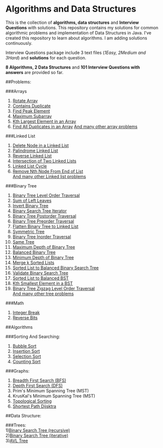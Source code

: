 # Algorithms and Data Structures
This is the collection of **algorithms, data structures** and **Interview Questions** with solutions.
This repository contains my solutions for common algorithmic problems and implementation of Data Structures in Java.
I've created this repository to learn about algorithms. I am adding solutions continuously.   

Interview Questions package include 3 text files (_1Easy, 2Medium and 3Hard_) and **solutions** for each question.      

**8 Algorithms, 2 Data Structures** and **101 Interview Questions with answers** are provided so far.

##Problems:
  
###Arrays
1) [Rotate Array](https://github.com/sherxon/AlgoDS/blob/master/src/InterviewQuestions/Easy/RotateArray.java)      
2) [Contains Duplicate](https://github.com/sherxon/AlgoDS/blob/master/src/InterviewQuestions/Easy/ContainsDuplicate.java)  
3) [Find Peak Element](https://github.com/sherxon/AlgoDS/blob/master/src/InterviewQuestions/Medium/FindPeakElement.java)  
4) [Maximum Subarray](https://github.com/sherxon/AlgoDS/blob/master/src/InterviewQuestions/Medium/MaximumSubarray.java)  
5) [Kth Largest Element in an Array](https://github.com/sherxon/AlgoDS/blob/master/src/InterviewQuestions/Medium/KthLargestElementinanArray.java)  
6) [Find All Duplicates in an Array]()
[And many other array problems](https://github.com/sherxon/AlgoDS/tree/master/src/InterviewQuestions)

###Linked List
1) [Delete Node in a Linked List](https://github.com/sherxon/AlgoDS/blob/master/src/InterviewQuestions/Easy/DeleteNodeSingleLinkedList.java)  
2) [Palindrome Linked List](https://github.com/sherxon/AlgoDS/blob/master/src/InterviewQuestions/Easy/PalindromeLinkedList.java)  
3) [Reverse Linked List](https://github.com/sherxon/AlgoDS/blob/master/src/InterviewQuestions/Easy/ReverseLinkedList.java)  
4) [Intersection of Two Linked Lists](https://github.com/sherxon/AlgoDS/blob/master/src/InterviewQuestions/Easy/IntersectionofTwoLinkedLists.java)  
5) [Linked List Cycle](https://github.com/sherxon/AlgoDS/blob/master/src/InterviewQuestions/Easy/LinkedListCycle.java)  
5) [Remove Nth Node From End of List](https://github.com/sherxon/AlgoDS/blob/master/src/InterviewQuestions/Easy/RemoveNthNodeFromEndofList)   
 [And many other Linked list problems](https://github.com/sherxon/AlgoDS/tree/master/src/InterviewQuestions)
 
###Binary Tree
1) [Binary Tree Level Order Traversal](https://github.com/sherxon/AlgoDS/blob/master/src/InterviewQuestions/Easy/BinaryTreeLevelOrderTraversal.java)  
2) [Sum of Left Leaves](https://github.com/sherxon/AlgoDS/blob/master/src/InterviewQuestions/Easy/SumofLeftLeaves.java)  
3) [Invert Binary Tree](https://github.com/sherxon/AlgoDS/blob/master/src/InterviewQuestions/Easy/InvertBinaryTree.java)  
4) [Binary Search Tree Iterator](https://github.com/sherxon/AlgoDS/blob/master/src/InterviewQuestions/Medium/BinarySearchTreeIterator.java)  
5) [Binary Tree Postorder Traversal](https://github.com/sherxon/AlgoDS/blob/master/src/InterviewQuestions/Hard/PostOrderTraversalTree.java)  
6) [Binary Tree Preorder Traversal](https://github.com/sherxon/AlgoDS/blob/master/src/InterviewQuestions/Medium/BinaryTreePreorderTraversal.java)  
7) [Flatten Binary Tree to Linked List](https://github.com/sherxon/AlgoDS/blob/master/src/InterviewQuestions/Medium/FlattenBinaryTreetoLinkedList.java)  
8) [Symmetric Tree](https://github.com/sherxon/AlgoDS/blob/master/src/InterviewQuestions/Easy/SymmetricTree.java)  
9) [Binary Tree Inorder Traversal](https://github.com/sherxon/AlgoDS/blob/master/src/InterviewQuestions/Medium/BinaryTreeInorderTraversal.java)  
10) [Same Tree](https://github.com/sherxon/AlgoDS/blob/master/src/InterviewQuestions/Easy/SameTree.java)  
11) [Maximum Depth of Binary Tree](https://github.com/sherxon/AlgoDS/blob/master/src/InterviewQuestions/Easy/MaximumDepthofBinaryTree.java)  
12) [Balanced Binary Tree](https://github.com/sherxon/AlgoDS/blob/master/src/InterviewQuestions/Easy/BalancedBinaryTree.java)  
13) [Minimum Depth of Binary Tree](https://github.com/sherxon/AlgoDS/blob/master/src/InterviewQuestions/Easy/MinimumDepthofBinaryTree.java)  
14) [Merge k Sorted Lists](https://github.com/sherxon/AlgoDS/blob/master/src/InterviewQuestions/Medium/MergekSortedLists.java)   
15) [Sorted List to Balanced Binary Search Tree](https://github.com/sherxon/AlgoDS/blob/master/src/InterviewQuestions/Medium/ConvertSortedListtoBinarySearchTree.java)   
16) [Validate Binary Search Tree](https://github.com/sherxon/AlgoDS/blob/master/src/InterviewQuestions/Medium/ValidateBinarySearchTree.java)  
17) [Sorted List to Balanced BST ](https://github.com/sherxon/AlgoDS/blob/master/src/InterviewQuestions/Medium/ConvertSortedArraytoBinarySearchTree.java)  
18) [Kth Smallest Element in a BST](https://github.com/sherxon/AlgoDS/blob/master/src/InterviewQuestions/Medium/KthSmallestElementinaBST.java)  
19) [Binary Tree Zigzag Level Order Traversal](https://github.com/sherxon/AlgoDS/blob/master/src/InterviewQuestions/Medium/ZigZagOrderLevelTraversalBST.java)  
 [And many other tree problems](https://github.com/sherxon/AlgoDS/tree/master/src/InterviewQuestions)  
  
###Math
1) [Integer Break](https://github.com/sherxon/AlgoDS/blob/master/src/InterviewQuestions/Medium/IntegerBreak.java)  
2) [Reverse Bits](https://github.com/sherxon/AlgoDS/blob/master/src/InterviewQuestions/Easy/ReverseBits.java)   

##Algorithms
  
###Sorting And Searching:    
1) [ Bubble Sort](https://github.com/sherxon/AlgoDS/blob/master/src/algo/sortingandsearching/BubbleSort.java)  
2) [Insertion Sort](https://github.com/sherxon/AlgoDS/blob/master/src/algo/sortingandsearching/InsertionSort.java)  
3) [Selection Sort](https://github.com/sherxon/AlgoDS/blob/master/src/algo/sortingandsearching/SelectionSort.java)  
4) [Counting Sort](https://github.com/sherxon/AlgoDS/blob/master/src/algo/sortingandsearching/CountingSort.java)  

###Graphs:  
1) [Breadth First Search (BFS)](https://github.com/sherxon/AlgoDS/blob/master/src/algo/graph/BFS.java)  
2) [Depth First Search (DFS)](https://github.com/sherxon/AlgoDS/blob/master/src/algo/graph/DFS.java)  
3) Prim's Minimum Spanning Tree (MST)  
4) KrusKal's Minimum Spanning Tree (MST)  
5) [Topological Sorting](https://github.com/sherxon/AlgoDS/blob/master/src/algo/graph/TopologicalSorting.java)      
6) [Shortest Path Dijsktra](https://github.com/sherxon/AlgoDS/blob/master/src/algo/graph/Dijsktra.java)  

##Data Structure:      

###Trees:  
1)[Binary Search Tree (recursive)](https://github.com/sherxon/AlgoDS/blob/master/src/ds/BST.java)  
2)[Binary Search Tree (iterative)](https://github.com/sherxon/AlgoDS/blob/master/src/ds/BSTIterative.java)  
3)[AVL Tree](https://github.com/sherxon/AlgoDS/blob/master/src/ds/AVLTree.java)    



